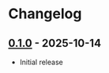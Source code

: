 # Changelog

## [0.1.0] - 2025-10-14

- Initial release

[0.1.0]: https://github.com/daun/statamic-asset-thumbnails/releases/tag/0.1.0
